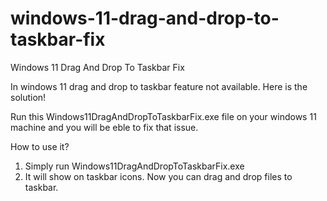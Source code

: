 # windows-11-drag-and-drop-to-taskbar-fix
Windows 11 Drag And Drop To Taskbar Fix

In windows 11 drag and drop to taskbar feature not available. Here is the solution!

Run this Windows11DragAndDropToTaskbarFix.exe file on your windows 11 machine and you will be eble to fix that issue.

How to use it?

1. Simply run Windows11DragAndDropToTaskbarFix.exe
2. It will show on taskbar icons. Now you can drag and drop files to taskbar.
